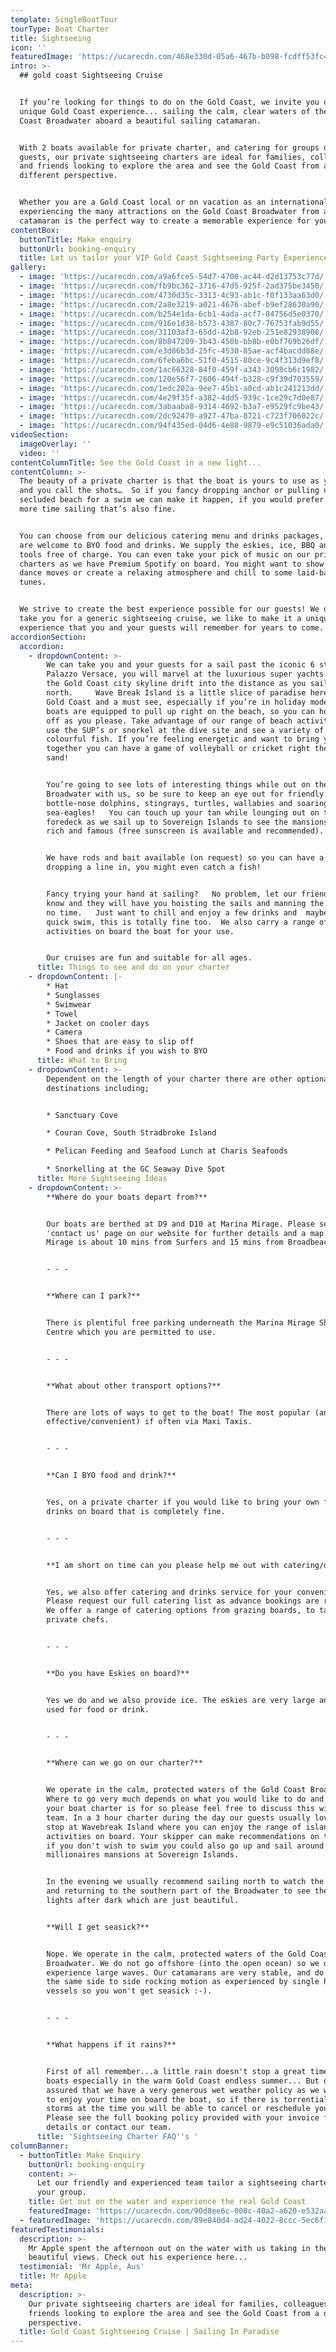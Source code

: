 ```yaml
---
template: SingleBoatTour
tourType: Boat Charter
title: Sightseeing
icon: ''
featuredImage: 'https://ucarecdn.com/468e330d-05a6-467b-b098-fcdff53fc4f8/'
intro: >-
  ## gold coast Sightseeing Cruise


  If you’re looking for things to do on the Gold Coast, we invite you on a
  unique Gold Coast experience... sailing the calm, clear waters of the Gold
  Coast Broadwater aboard a beautiful sailing catamaran. 


  With 2 boats available for private charter, and catering for groups of 1-50
  guests, our private sightseeing charters are ideal for families, colleagues
  and friends looking to explore the area and see the Gold Coast from a
  different perspective.   


  Whether you are a Gold Coast local or on vacation as an international visitor,
  experiencing the many attractions on the Gold Coast Broadwater from a luxury
  catamaran is the perfect way to create a memorable experience for your group!
contentBox:
  buttonTitle: Make enquiry
  buttonUrl: booking-enquiry
  title: Let us tailor your VIP Gold Coast Sightseeing Party Experience
gallery:
  - image: 'https://ucarecdn.com/a9a6fce5-54d7-4700-ac44-d2d13753c77d/'
  - image: 'https://ucarecdn.com/fb9bc362-3716-47d5-925f-2ad375be3450/'
  - image: 'https://ucarecdn.com/4730d35c-3313-4c93-ab1c-f0f133aa63d0/'
  - image: 'https://ucarecdn.com/2a8e3219-a021-4676-abef-b9ef28630a90/'
  - image: 'https://ucarecdn.com/b254e1da-6cb1-4ada-acf7-84756d5e0370/'
  - image: 'https://ucarecdn.com/916e1d38-b573-4387-80c7-76753fab9d55/'
  - image: 'https://ucarecdn.com/31103af3-65dd-42b8-92eb-251e82938908/'
  - image: 'https://ucarecdn.com/8b847209-3b43-450b-bb8b-e0bf769b26df/'
  - image: 'https://ucarecdn.com/e3d86b3d-25fc-4530-85ae-acf4bacdd88e/'
  - image: 'https://ucarecdn.com/6feba6bc-51f0-4515-80ce-9c4f313d9ef8/'
  - image: 'https://ucarecdn.com/1ac66328-84f0-459f-a343-3098cb6c1982/'
  - image: 'https://ucarecdn.com/120e56f7-2606-494f-b328-c9f39d703559/'
  - image: 'https://ucarecdn.com/1edc202a-9ee7-45b1-a0cd-ab1c241213dd/'
  - image: 'https://ucarecdn.com/4e29f35f-a382-4dd5-939c-1ce29c7d0e87/'
  - image: 'https://ucarecdn.com/3abaaba8-9314-4692-b3a7-e9529fc9be43/'
  - image: 'https://ucarecdn.com/2dc92470-a927-47ba-8721-c723f706022c/'
  - image: 'https://ucarecdn.com/94f435ed-04d6-4e88-9879-e9c51036ada0/'
videoSection:
  imageOverlay: ''
  video: ''
contentColumnTitle: See the Gold Coast in a new light...
contentColumn: >-
  The beauty of a private charter is that the boat is yours to use as you wish
  and you call the shots…  So if you fancy dropping anchor or pulling up on a
  secluded beach for a swim we can make it happen, if you would prefer to spend
  more time sailing that’s also fine. 


  You can choose from our delicious catering menu and drinks packages, or you
  are welcome to BYO food and drinks. We supply the eskies, ice, BBQ and BBQ
  tools free of charge. You can even take your pick of music on our private
  charters as we have Premium Spotify on board. You might want to show off your
  dance moves or create a relaxing atmosphere and chill to some laid-back
  tunes. 


  We strive to create the best experience possible for our guests! We don’t just
  take you for a generic sightseeing cruise, we like to make it a unique
  experience that you and your guests will remember for years to come.
accordionSection:
  accordion:
    - dropdownContent: >-
        We can take you and your guests for a sail past the iconic 6 star
        Palazzo Versace, you will marvel at the luxurious super yachts and watch
        the Gold Coast city skyline drift into the distance as you sail
        north.     Wave Break Island is a little slice of paradise here on the
        Gold Coast and a must see, especially if you’re in holiday mode!    Our
        boats are equipped to pull up right on the beach, so you can hop on and
        off as you please. Take advantage of our range of beach activities and
        use the SUP’s or snorkel at the dive site and see a variety of small
        colourful fish. If you’re feeling energetic and want to bring your group
        together you can have a game of volleyball or cricket right there on the
        sand! 


        You’re going to see lots of interesting things while out on the
        Broadwater with us, so be sure to keep an eye out for friendly
        bottle-nose dolphins, stingrays, turtles, wallabies and soaring
        sea-eagles!   You can touch up your tan while lounging out on the
        foredeck as we sail up to Sovereign Islands to see the mansions of the
        rich and famous (free sunscreen is available and recommended).


        We have rods and bait available (on request) so you can have a go at
        dropping a line in, you might even catch a fish!


        Fancy trying your hand at sailing?   No problem, let our friendly crew
        know and they will have you hoisting the sails and manning the helm in
        no time.   Just want to chill and enjoy a few drinks and  maybe take a
        quick swim, this is totally fine too.  We also carry a range of fun
        activities on board the boat for your use.  


        Our cruises are fun and suitable for all ages.
      title: Things to see and do on your charter
    - dropdownContent: |-
        * Hat
        * Sunglasses
        * Swimwear 
        * Towel
        * Jacket on cooler days
        * Camera
        * Shoes that are easy to slip off
        * Food and drinks if you wish to BYO
      title: What to Bring
    - dropdownContent: >-
        Dependent on the length of your charter there are other optional
        destinations including;


        * Sanctuary Cove

        * Couran Cove, South Stradbroke Island

        * Pelican Feeding and Seafood Lunch at Charis Seafoods

        * Snorkelling at the GC Seaway Dive Spot
      title: More Sightseeing Ideas
    - dropdownContent: >-
        **Where do your boats depart from?**


        Our boats are berthed at D9 and D10 at Marina Mirage. Please see the
        'contact us' page on our website for further details and a map. Marina
        Mirage is about 10 mins from Surfers and 15 mins from Broadbeach.


        - - -


        **Where can I park?**


        There is plentiful free parking underneath the Marina Mirage Shopping
        Centre which you are permitted to use.


        - - -


        **What about other transport options?**


        There are lots of ways to get to the boat! The most popular (and cost
        effective/convenient) if often via Maxi Taxis. 


        - - -


        **Can I BYO food and drink?**


        Yes, on a private charter if you would like to bring your own food and
        drinks on board that is completely fine.


        - - -


        **I am short on time can you please help me out with catering/drinks?**


        Yes, we also offer catering and drinks service for your convenience.
        Please request our full catering list as advance bookings are required.
        We offer a range of catering options from grazing boards, to tapas and
        private chefs.


        - - -


        **Do you have Eskies on board?**


        Yes we do and we also provide ice. The eskies are very large and can be
        used for food or drink.


        - - -


        **Where can we go on our charter?**


        We operate in the calm, protected waters of the Gold Coast Broadwater.
        Where to go very much depends on what you would like to do and how long
        your boat charter is for so please feel free to discuss this with our
        team. In a 3 hour charter during the day our guests usually love a swim
        stop at Wavebreak Island where you can enjoy the range of island
        activities on board. Your skipper can make recommendations on the day,
        if you don't wish to swim you could also go up and sail around the
        millionaires mansions at Sovereign Islands.


        In the evening we usually recommend sailing north to watch the sunset
        and returning to the southern part of the Broadwater to see the city
        lights after dark which are just beautiful.


        **Will I get seasick?**


        Nope. We operate in the calm, protected waters of the Gold Coast
        Broadwater. We do not go offshore (into the open ocean) so we do not
        experience large waves. Our catamarans are very stable, and do not have
        the same side to side rocking motion as experienced by single hull
        vessels so you won't get seasick :-).


        - - -


        **What happens if it rains?**


        First of all remember...a little rain doesn't stop a great time on our
        boats especially in the warm Gold Coast endless summer... But do rest
        assured that we have a very generous wet weather policy as we want you
        to enjoy your time on board the boat, so if there is torrential rain or
        storms at the time you will be able to cancel or reschedule your cruise.
        Please see the full booking policy provided with your invoice for full
        details or contact our team.
      title: 'Sightseeing Charter FAQ''s '
columnBanner:
  - buttonTitle: Make Enquiry
    buttonUrl: booking-enquiry
    content: >-
      Let our friendly and experienced team tailor a sightseeing charter for
      your group.
    title: Get out on the water and experience the real Gold Coast
    featuredImage: 'https://ucarecdn.com/90d8ee6c-008c-40a2-a620-e532aab1315f/'
  - featuredImage: 'https://ucarecdn.com/89e840d4-ad24-4022-8ccc-5ec6f161b5a0/'
featuredTestimonials:
  description: >-
    Mr Apple spent the afternoon out on the water with us taking in the
    beautiful views. Check out his experience here...
  testimonial: 'Mr Apple, Aus'
  title: Mr Apple
meta:
  description: >-
    Our private sightseeing charters are ideal for families, colleagues and
    friends looking to explore the area and see the Gold Coast from a different
    perspective.
  title: Gold Coast Sightseeing Cruise | Sailing In Paradise
---
```


